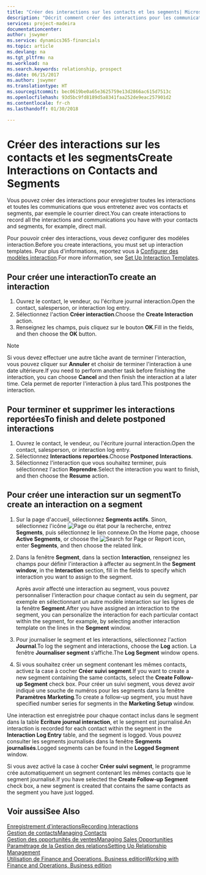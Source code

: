 ```yaml
---
title: "Créer des interactions sur les contacts et les segments| Microsoft Docs"
description: "Décrit comment créer des interactions pour les communications que vous avez avec vos contacts et segments dans Finance and Operations, Business edition, par exemple le courrier direct."
services: project-madeira
documentationcenter: 
author: jswymer
ms.service: dynamics365-financials
ms.topic: article
ms.devlang: na
ms.tgt_pltfrm: na
ms.workload: na
ms.search.keywords: relationship, prospect
ms.date: 06/15/2017
ms.author: jswymer
ms.translationtype: HT
ms.sourcegitcommit: bec0619be0a65e3625759e13d2866ac615d7513c
ms.openlocfilehash: 93d5bc9fd8189d5a8341faa252de9eac257901d2
ms.contentlocale: fr-ch
ms.lasthandoff: 01/30/2018

---
```

# <a name="create-interactions-on-contacts-and-segments"></a><span data-ttu-id="f6471-103">Créer des interactions sur les contacts et les segments</span><span class="sxs-lookup"><span data-stu-id="f6471-103">Create Interactions on Contacts and Segments</span></span>
<span data-ttu-id="f6471-104">Vous pouvez créer des interactions pour enregistrer toutes les interactions et toutes les communications que vous entretenez avec vos contacts et segments, par exemple le courrier direct.</span><span class="sxs-lookup"><span data-stu-id="f6471-104">You can create interactions to record all the interactions and communications you have with your contacts and segments, for example, direct mail.</span></span>

<span data-ttu-id="f6471-105">Pour pouvoir créer des interactions, vous devez configurer des modèles interaction.</span><span class="sxs-lookup"><span data-stu-id="f6471-105">Before you create interactions, you must set up interaction templates.</span></span> <span data-ttu-id="f6471-106">Pour plus d'informations, reportez vous à [Configurer des modèles interaction](marketing-interactions.md).</span><span class="sxs-lookup"><span data-stu-id="f6471-106">For more information, see  [Set Up Interaction Templates](marketing-interactions.md).</span></span>

## <a name="to-create-an-interaction"></a><span data-ttu-id="f6471-107">Pour créer une interaction</span><span class="sxs-lookup"><span data-stu-id="f6471-107">To create an interaction</span></span>
1. <span data-ttu-id="f6471-108">Ouvrez le contact, le vendeur, ou l'écriture journal interaction.</span><span class="sxs-lookup"><span data-stu-id="f6471-108">Open the contact, salesperson, or interaction log entry.</span></span>
2. <span data-ttu-id="f6471-109">Sélectionnez l'action **Créer interaction**.</span><span class="sxs-lookup"><span data-stu-id="f6471-109">Choose the **Create Interaction** action.</span></span>
3. <span data-ttu-id="f6471-110">Renseignez les champs, puis cliquez sur le bouton **OK**.</span><span class="sxs-lookup"><span data-stu-id="f6471-110">Fill in the fields, and then choose the **OK** button.</span></span>

> [!NOTE]  
>   <span data-ttu-id="f6471-111">Si vous devez effectuer une autre tâche avant de terminer l'interaction, vous pouvez cliquer sur **Annuler** et choisir de terminer l'interaction à une date ultérieure.</span><span class="sxs-lookup"><span data-stu-id="f6471-111">If you need to perform another task before finishing the interaction, you can choose **Cancel** and then finish the interaction at a later time.</span></span> <span data-ttu-id="f6471-112">Cela permet de reporter l'interaction à plus tard.</span><span class="sxs-lookup"><span data-stu-id="f6471-112">This postpones the interaction.</span></span>

## <a name="to-finish-and-delete-postponed-interactions"></a><span data-ttu-id="f6471-113">Pour terminer et supprimer les interactions reportées</span><span class="sxs-lookup"><span data-stu-id="f6471-113">To finish and delete postponed interactions</span></span>
1. <span data-ttu-id="f6471-114">Ouvrez le contact, le vendeur, ou l'écriture journal interaction.</span><span class="sxs-lookup"><span data-stu-id="f6471-114">Open the contact, salesperson, or interaction log entry.</span></span>
2. <span data-ttu-id="f6471-115">Sélectionnez **Interactions reportées**.</span><span class="sxs-lookup"><span data-stu-id="f6471-115">Choose **Postponed Interactions**.</span></span>
3. <span data-ttu-id="f6471-116">Sélectionnez l'interaction que vous souhaitez terminer, puis sélectionnez l'action **Reprendre**.</span><span class="sxs-lookup"><span data-stu-id="f6471-116">Select the interaction you want to finish, and then choose the **Resume** action.</span></span>

## <a name="to-create-an-interaction-on-a-segment"></a><span data-ttu-id="f6471-117">Pour créer une interaction sur un segment</span><span class="sxs-lookup"><span data-stu-id="f6471-117">To create an interaction on a segment</span></span>
1. <span data-ttu-id="f6471-118">Sur la page d'accueil, sélectionnez **Segments actifs**. Sinon, sélectionnez l'icône ![Page ou état pour la recherche](media/ui-search/search_small.png "Page ou état pour la recherche"), entrez **Segments**, puis sélectionnez le lien connexe.</span><span class="sxs-lookup"><span data-stu-id="f6471-118">On the Home page, choose **Active Segments**, or choose the ![Search for Page or Report](media/ui-search/search_small.png "Search for Page or Report icon") icon, enter **Segments**, and then choose the related link.</span></span>
2. <span data-ttu-id="f6471-119">Dans la fenêtre **Segment**, dans la section **Interaction**, renseignez les champs pour définir l'interaction à affecter au segment.</span><span class="sxs-lookup"><span data-stu-id="f6471-119">In the **Segment window**, in the **Interaction** section, fill in the fields to specify which interaction you want to assign to the segment.</span></span>

    <span data-ttu-id="f6471-120">Après avoir affecté une interaction au segment, vous pouvez personnaliser l'interaction pour chaque contact au sein du segment, par exemple en sélectionnant un autre modèle interaction sur les lignes de la fenêtre **Segment**.</span><span class="sxs-lookup"><span data-stu-id="f6471-120">After you have assigned an interaction to the segment, you can personalize the interaction for each particular contact within the segment, for example, by selecting another interaction template on the lines in the **Segment** window.</span></span>  
3. <span data-ttu-id="f6471-121">Pour journaliser le segment et les interactions, sélectionnez l'action **Journal**.</span><span class="sxs-lookup"><span data-stu-id="f6471-121">To log the segment and interactions, choose the **Log** action.</span></span> <span data-ttu-id="f6471-122">La fenêtre **Journaliser segment** s’affiche.</span><span class="sxs-lookup"><span data-stu-id="f6471-122">The **Log Segment** window opens.</span></span>
4. <span data-ttu-id="f6471-123">Si vous souhaitez créer un segment contenant les mêmes contacts, activez la case à cocher **Créer suivi segment**.</span><span class="sxs-lookup"><span data-stu-id="f6471-123">If you want to create a new segment containing the same contacts, select the **Create Follow-up Segment** check box.</span></span> <span data-ttu-id="f6471-124">Pour créer un suivi segment, vous devez avoir indiqué une souche de numéros pour les segments dans la fenêtre **Paramètres Marketing**.</span><span class="sxs-lookup"><span data-stu-id="f6471-124">To create a follow-up segment, you must have specified number series for segments in the **Marketing Setup** window.</span></span>

<span data-ttu-id="f6471-125">Une interaction est enregistrée pour chaque contact inclus dans le segment dans la table **Ecriture journal interaction**, et le segment est journalisé.</span><span class="sxs-lookup"><span data-stu-id="f6471-125">An interaction is recorded for each contact within the segment in the **Interaction Log Entry** table, and the segment is logged.</span></span> <span data-ttu-id="f6471-126">Vous pouvez consulter les segments journalisés dans la fenêtre **Segments journalisés**.</span><span class="sxs-lookup"><span data-stu-id="f6471-126">Logged segments can be found in the **Logged Segment** window.</span></span>

<span data-ttu-id="f6471-127">Si vous avez activé la case à cocher **Créer suivi segment**, le programme crée automatiquement un segment contenant les mêmes contacts que le segment journalisé.</span><span class="sxs-lookup"><span data-stu-id="f6471-127">If you have selected the **Create Follow-up Segment** check box, a new segment is created that contains the same contacts as the segment you have just logged.</span></span>

## <a name="see-also"></a><span data-ttu-id="f6471-128">Voir aussi</span><span class="sxs-lookup"><span data-stu-id="f6471-128">See Also</span></span>
[<span data-ttu-id="f6471-129">Enregistrement d'interactions</span><span class="sxs-lookup"><span data-stu-id="f6471-129">Recording Interactions</span></span>](marketing-interactions.md)  
[<span data-ttu-id="f6471-130">Gestion de contacts</span><span class="sxs-lookup"><span data-stu-id="f6471-130">Managing Contacts</span></span>](marketing-contacts.md)  
[<span data-ttu-id="f6471-131">Gestion des opportunités de ventes</span><span class="sxs-lookup"><span data-stu-id="f6471-131">Managing Sales Opportunities</span></span>](marketing-manage-sales-opportunities.md)  
[<span data-ttu-id="f6471-132">Paramétrage de la Gestion des relations</span><span class="sxs-lookup"><span data-stu-id="f6471-132">Setting Up Relationship Management</span></span>](marketing-setup-marketing.md)  
[<span data-ttu-id="f6471-133">Utilisation de Finance and Operations, Business edition</span><span class="sxs-lookup"><span data-stu-id="f6471-133">Working with Finance and Operations, Business edition</span></span>](ui-work-product.md)

